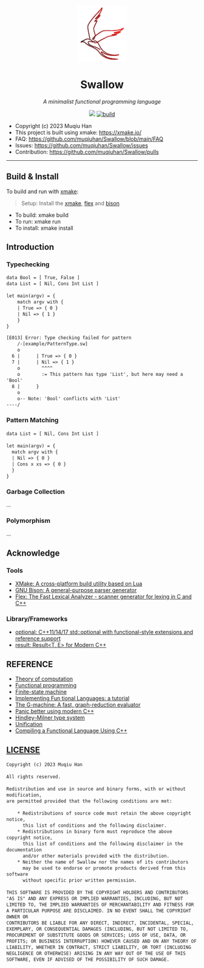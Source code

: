 <div align="center">

<img src="./resources/logo.png" height="150px">

# Swallow

*A minimalist functional programming language*

![](https://img.shields.io/badge/C++20-123456)
[![build](https://github.com/X-FRI/swallow/actions/workflows/build.yaml/badge.svg)](https://github.com/X-FRI/swallow/actions/workflows/build.yaml)

</div>

- Copyright (c) 2023 Muqiu Han
- This project is built using xmake: https://xmake.io/
- FAQ: https://github.com/muqiuhan/Swallow/blob/main/FAQ
- Issues: https://github.com/muqiuhan/Swallow/issues
- Contribution: https://github.com/muqiuhan/Swallow/pulls

---

## Build & Install

To build and run with [xmake](xmake.io):
> Setup: Install the [xmake](xmake.io), [flex]() and [bison]()
  
- To build:   xmake build
- To run:     xmake run
- To install: xmake install

## Introduction

### Typechecking
```rescript
data Bool = [ True, False ]
data List = [ Nil, Cons Int List ]

let main(argv) = {
    match argv with {
    | True => { 0 }
    | Nil => { 1 }
    }
}
```

```
[E013] Error: Type checking failed for pattern
    /-[example/PatternType.sw]
    o
  6 |      | True => { 0 }
  7 |      | Nil => { 1 }
    o        ^^^^        
    o        := This pattern has type 'List', but here may need a 'Bool'
  8 |      }
    o
    o-- Note: 'Bool' conflicts with 'List'
----/
```

### Pattern Matching
```rescript
data List = [ Nil, Cons Int List ]

let main(argv) = {
  match argv with {
  | Nil => { 0 }
  | Cons x xs => { 0 }
  }
}
```

### Garbage Collection
...

### Polymorphism
...

## Acknowledge

### Tools
- [XMake: A cross-platform build utility based on Lua](https://xmake.io/#/)
- [GNU Bison: A general-purpose parser generator](https://github.com/akimd/bison)
- [Flex:  The Fast Lexical Analyzer - scanner generator for lexing in C and C++](https://github.com/westes/flex)


### Library/Frameworks
- [optional: C++11/14/17 std::optional with functional-style extensions and reference support](https://github.com/TartanLlama/optional)
- [result: Result<T, E> for Modern C++](https://github.com/p-ranav/result)

## REFERENCE
- [Theory of computation](https://en.wikipedia.org/wiki/Theory_of_computation)
- [Functional programming](https://en.wikipedia.org/wiki/Functional_programming)
- [Finite-state machine](https://en.wikipedia.org/wiki/Finite-state_machine)
- [Implementing Fun tional Languages: a tutorial](https://www.microsoft.com/en-us/research/wp-content/uploads/1992/01/student.pdf)
- [The G-machine: A fast, graph-reduction evaluator](https://link.springer.com/chapter/10.1007/3-540-15975-4_50)
- [Panic better using modern C++](https://buildingblock.ai/panic)
- [Hindley–Milner type system](https://en.wikipedia.org/wiki/Hindley%E2%80%93Milner_type_system)
- [Unification](https://en.wikipedia.org/wiki/Unification_(computer_science))
- [Compiling a Functional Language Using C++](https://danilafe.com/blog/00_compiler_intro/)

## [LICENSE](./LICENSE)
```
Copyright (c) 2023 Muqiu Han

All rights reserved.

Redistribution and use in source and binary forms, with or without modification,
are permitted provided that the following conditions are met:

    * Redistributions of source code must retain the above copyright notice,
      this list of conditions and the following disclaimer.
    * Redistributions in binary form must reproduce the above copyright notice,
      this list of conditions and the following disclaimer in the documentation
      and/or other materials provided with the distribution.
    * Neither the name of Swallow nor the names of its contributors
      may be used to endorse or promote products derived from this software
      without specific prior written permission.

THIS SOFTWARE IS PROVIDED BY THE COPYRIGHT HOLDERS AND CONTRIBUTORS
"AS IS" AND ANY EXPRESS OR IMPLIED WARRANTIES, INCLUDING, BUT NOT
LIMITED TO, THE IMPLIED WARRANTIES OF MERCHANTABILITY AND FITNESS FOR
A PARTICULAR PURPOSE ARE DISCLAIMED. IN NO EVENT SHALL THE COPYRIGHT OWNER OR
CONTRIBUTORS BE LIABLE FOR ANY DIRECT, INDIRECT, INCIDENTAL, SPECIAL,
EXEMPLARY, OR CONSEQUENTIAL DAMAGES (INCLUDING, BUT NOT LIMITED TO,
PROCUREMENT OF SUBSTITUTE GOODS OR SERVICES; LOSS OF USE, DATA, OR
PROFITS; OR BUSINESS INTERRUPTION) HOWEVER CAUSED AND ON ANY THEORY OF
LIABILITY, WHETHER IN CONTRACT, STRICT LIABILITY, OR TORT (INCLUDING
NEGLIGENCE OR OTHERWISE) ARISING IN ANY WAY OUT OF THE USE OF THIS
SOFTWARE, EVEN IF ADVISED OF THE POSSIBILITY OF SUCH DAMAGE.
```
